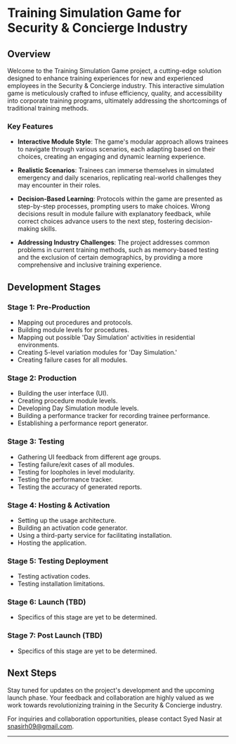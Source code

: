 # Training Simulation Game for Security & Concierge Industry

## Overview

Welcome to the Training Simulation Game project, a cutting-edge solution designed to enhance training experiences for new and experienced employees in the Security & Concierge industry. This interactive simulation game is meticulously crafted to infuse efficiency, quality, and accessibility into corporate training programs, ultimately addressing the shortcomings of traditional training methods.

### Key Features

- **Interactive Module Style**: The game's modular approach allows trainees to navigate through various scenarios, each adapting based on their choices, creating an engaging and dynamic learning experience.

- **Realistic Scenarios**: Trainees can immerse themselves in simulated emergency and daily scenarios, replicating real-world challenges they may encounter in their roles.

- **Decision-Based Learning**: Protocols within the game are presented as step-by-step processes, prompting users to make choices. Wrong decisions result in module failure with explanatory feedback, while correct choices advance users to the next step, fostering decision-making skills.

- **Addressing Industry Challenges**: The project addresses common problems in current training methods, such as memory-based testing and the exclusion of certain demographics, by providing a more comprehensive and inclusive training experience.

## Development Stages

### Stage 1: Pre-Production

- Mapping out procedures and protocols.
- Building module levels for procedures.
- Mapping out possible 'Day Simulation' activities in residential environments.
- Creating 5-level variation modules for 'Day Simulation.'
- Creating failure cases for all modules.

### Stage 2: Production

- Building the user interface (UI).
- Creating procedure module levels.
- Developing Day Simulation module levels.
- Building a performance tracker for recording trainee performance.
- Establishing a performance report generator.

### Stage 3: Testing

- Gathering UI feedback from different age groups.
- Testing failure/exit cases of all modules.
- Testing for loopholes in level modularity.
- Testing the performance tracker.
- Testing the accuracy of generated reports.

### Stage 4: Hosting & Activation

- Setting up the usage architecture.
- Building an activation code generator.
- Using a third-party service for facilitating installation.
- Hosting the application.

### Stage 5: Testing Deployment

- Testing activation codes.
- Testing installation limitations.

### Stage 6: Launch (TBD)
- Specifics of this stage are yet to be determined.

### Stage 7: Post Launch (TBD)
- Specifics of this stage are yet to be determined.

## Next Steps

Stay tuned for updates on the project's development and the upcoming launch phase. Your feedback and collaboration are highly valued as we work towards revolutionizing training in the Security & Concierge industry.

For inquiries and collaboration opportunities, please contact Syed Nasir at snasirh09@gmail.com.

---
